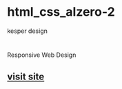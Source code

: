 # html_css_alzero-2
kesper design

#
Responsive Web Design 

## [visit site](https://titotarek.github.io/html_css_alzero-2/)
